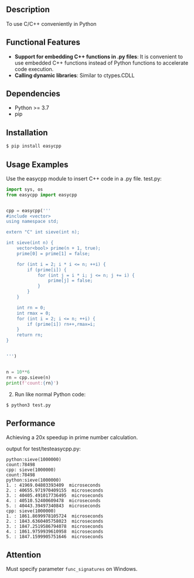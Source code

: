 ## Description

To use C/C++ conveniently in Python

## Functional Features

- **Support for embedding C++ functions in .py files**: It is convenient to use embedded C++ functions instead of Python functions to accelerate code execution.
- **Calling dynamic libraries**: Similar to ctypes.CDLL

## Dependencies

- Python >= 3.7
- pip

## Installation

```bash
$ pip install easycpp
```

## Usage Examples

Use the easycpp module to insert C++ code in a .py file. test.py:

```python
import sys, os
from easycpp import easycpp


cpp = easycpp('''
#include <vector>
using namespace std;

extern "C" int sieve(int n);

int sieve(int n) {
    vector<bool> prime(n + 1, true);
    prime[0] = prime[1] = false;

    for (int i = 2; i * i <= n; ++i) {
        if (prime[i]) {
            for (int j = i * i; j <= n; j += i) {
                prime[j] = false;
            }
        }
    }

    int rn = 0;
    int rmax = 0;
    for (int i = 2; i <= n; ++i) {
        if (prime[i]) rn++,rmax=i;
    }
    return rn;
}


''')


n = 10**6
rn = cpp.sieve(n)
print(f'count:{rn}')
```

2. Run like normal Python code:

```bash
$ python3 test.py
```

## Performance
Achieving a 20x speedup in prime number calculation.

output for test/testeasycpp.py:

```
python:sieve(1000000)
count:78498
cpp: sieve(1000000)
count:78498
python:sieve(1000000)
1. : 41969.04803393409  microseconds
2. : 40655.971970409155  microseconds
3. : 40405.491017736495  microseconds
4. : 40510.52400609478  microseconds
5. : 40443.39497340843  microseconds
cpp: sieve(1000000)
1. : 1861.8699978105724  microseconds
2. : 1843.6360405758023  microseconds
3. : 1847.2519586794078  microseconds
4. : 1861.9759939610958  microseconds
5. : 1847.1599905751646  microseconds
```

## Attention

Must specify parameter `func_signatures` on Windows.
